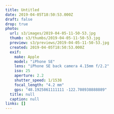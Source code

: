 ```yaml
---
title: Untitled
date: 2019-04-05T18:50:53.000Z
draft: false
drop: true
photo:
  url: s3/images/2019-04-05-11-50-53.jpg
  thumb: s3/thumbs/2019-04-05-11-50-53.jpg
  preview: s3/previews/2019-04-05-11-50-53.jpg
  created: 2019-04-05T18:50:53.000Z
  exif:
    make: Apple
    model: "iPhone SE"
    lens: "iPhone SE back camera 4.15mm f/2.2"
    iso: 25
    aperture: 2.2
    shutter_speed: 1/1538
    focal_length: "4.2 mm"
    gps: "48.1925861111111 -122.708938888889"
  title: null
  caption: null
links: []
---
```

